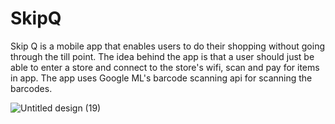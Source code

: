 # SkipQ
Skip Q is a mobile app that enables users to do their shopping without going through the till point. The idea behind the app is that a user should just be able to enter a store and 
connect to the store's wifi, scan and pay for items in app. The app uses Google ML's barcode scanning api for scanning the barcodes.

![Untitled design (19)](https://github.com/xtrsx/SkipQ/assets/53543562/cdd8eea2-691c-4239-ba1c-ca1a40115122)

